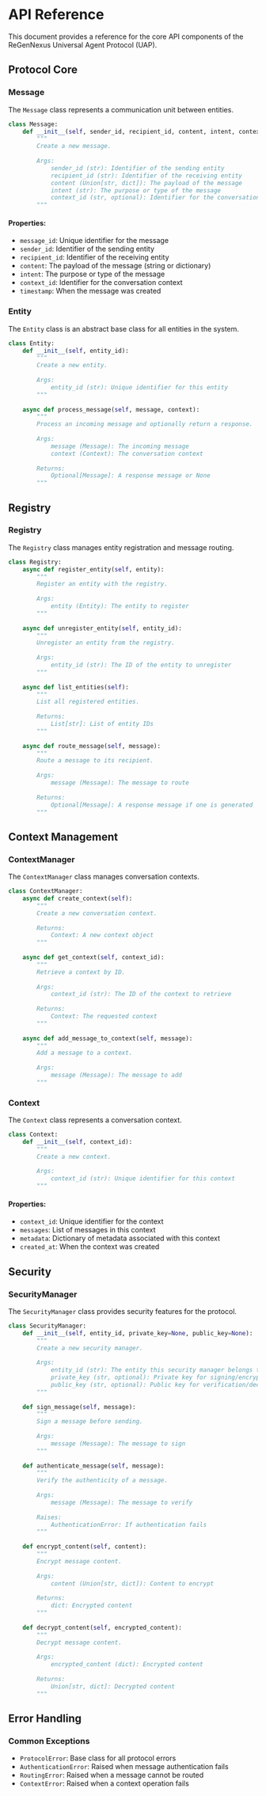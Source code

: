 # API Reference

This document provides a reference for the core API components of the ReGenNexus Universal Agent Protocol (UAP).

## Protocol Core

### Message

The `Message` class represents a communication unit between entities.

```python
class Message:
    def __init__(self, sender_id, recipient_id, content, intent, context_id=None):
        """
        Create a new message.
        
        Args:
            sender_id (str): Identifier of the sending entity
            recipient_id (str): Identifier of the receiving entity
            content (Union[str, dict]): The payload of the message
            intent (str): The purpose or type of the message
            context_id (str, optional): Identifier for the conversation context
        """
```

#### Properties:
- `message_id`: Unique identifier for the message
- `sender_id`: Identifier of the sending entity
- `recipient_id`: Identifier of the receiving entity
- `content`: The payload of the message (string or dictionary)
- `intent`: The purpose or type of the message
- `context_id`: Identifier for the conversation context
- `timestamp`: When the message was created

### Entity

The `Entity` class is an abstract base class for all entities in the system.

```python
class Entity:
    def __init__(self, entity_id):
        """
        Create a new entity.
        
        Args:
            entity_id (str): Unique identifier for this entity
        """
    
    async def process_message(self, message, context):
        """
        Process an incoming message and optionally return a response.
        
        Args:
            message (Message): The incoming message
            context (Context): The conversation context
            
        Returns:
            Optional[Message]: A response message or None
        """
```

## Registry

### Registry

The `Registry` class manages entity registration and message routing.

```python
class Registry:
    async def register_entity(self, entity):
        """
        Register an entity with the registry.
        
        Args:
            entity (Entity): The entity to register
        """
    
    async def unregister_entity(self, entity_id):
        """
        Unregister an entity from the registry.
        
        Args:
            entity_id (str): The ID of the entity to unregister
        """
    
    async def list_entities(self):
        """
        List all registered entities.
        
        Returns:
            List[str]: List of entity IDs
        """
    
    async def route_message(self, message):
        """
        Route a message to its recipient.
        
        Args:
            message (Message): The message to route
            
        Returns:
            Optional[Message]: A response message if one is generated
        """
```

## Context Management

### ContextManager

The `ContextManager` class manages conversation contexts.

```python
class ContextManager:
    async def create_context(self):
        """
        Create a new conversation context.
        
        Returns:
            Context: A new context object
        """
    
    async def get_context(self, context_id):
        """
        Retrieve a context by ID.
        
        Args:
            context_id (str): The ID of the context to retrieve
            
        Returns:
            Context: The requested context
        """
    
    async def add_message_to_context(self, message):
        """
        Add a message to a context.
        
        Args:
            message (Message): The message to add
        """
```

### Context

The `Context` class represents a conversation context.

```python
class Context:
    def __init__(self, context_id):
        """
        Create a new context.
        
        Args:
            context_id (str): Unique identifier for this context
        """
```

#### Properties:
- `context_id`: Unique identifier for the context
- `messages`: List of messages in this context
- `metadata`: Dictionary of metadata associated with this context
- `created_at`: When the context was created

## Security

### SecurityManager

The `SecurityManager` class provides security features for the protocol.

```python
class SecurityManager:
    def __init__(self, entity_id, private_key=None, public_key=None):
        """
        Create a new security manager.
        
        Args:
            entity_id (str): The entity this security manager belongs to
            private_key (str, optional): Private key for signing/encryption
            public_key (str, optional): Public key for verification/decryption
        """
    
    def sign_message(self, message):
        """
        Sign a message before sending.
        
        Args:
            message (Message): The message to sign
        """
    
    def authenticate_message(self, message):
        """
        Verify the authenticity of a message.
        
        Args:
            message (Message): The message to verify
            
        Raises:
            AuthenticationError: If authentication fails
        """
    
    def encrypt_content(self, content):
        """
        Encrypt message content.
        
        Args:
            content (Union[str, dict]): Content to encrypt
            
        Returns:
            dict: Encrypted content
        """
    
    def decrypt_content(self, encrypted_content):
        """
        Decrypt message content.
        
        Args:
            encrypted_content (dict): Encrypted content
            
        Returns:
            Union[str, dict]: Decrypted content
        """
```

## Error Handling

### Common Exceptions

- `ProtocolError`: Base class for all protocol errors
- `AuthenticationError`: Raised when message authentication fails
- `RoutingError`: Raised when a message cannot be routed
- `ContextError`: Raised when a context operation fails
